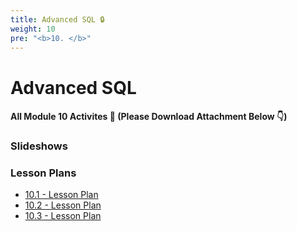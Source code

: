 ```yaml
---
title: Advanced SQL 🔒 
weight: 10
pre: "<b>10. </b>"
---
```


# Advanced SQL

#### All Module 10 Activites  📂 (Please Download Attachment Below 👇) 

### Slideshows


### Lesson Plans

* [10.1 - Lesson Plan](./activities/day-01)
* [10.2 - Lesson Plan](./activities/day-02)
* [10.3 - Lesson Plan](./activities/day-03)
